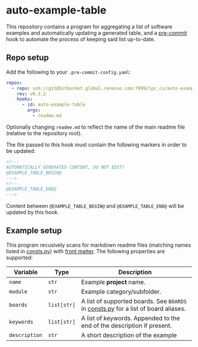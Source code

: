 # auto-example-table

This repository contains a program for aggregating a list of software examples
and automatically updating a generated table, and a [pre-commit][precommit]
hook to automate the process of keeping said list up-to-date.

[precommit]: https://pre-commit.com

## Repo setup

Add the following to your `.pre-commit-config.yaml`:

```yaml
repos:
  - repo: ssh://git@bitbucket.global.renesas.com:7999/lpc_cs/auto-example-table.git
    rev: v0.3.2
    hooks:
      - id: auto-example-table
        args:
          - readme.md
```

Optionally changing `readme.md` to reflect the name of the main readme file
(relative to the repository root).

The file passed to this hook must contain the following markers in order to be
updated:

```html
<!---
AUTOMATICALLY GENERATED CONTENT, DO NOT EDIT!
@EXAMPLE_TABLE_BEGIN@
--->
<!---
@EXAMPLE_TABLE_END@
--->
```

Content between `@EXAMPLE_TABLE_BEGIN@` and `@EXAMPLE_TABLE_END@` will be
updated by this hook.

## Example setup

This program recusively scans for markdown readme files (matching names listed
in [consts.py][consts]) with [front matter][frontmatter].
The following properties are supported:

|Variable|Type|Description|
|-|-|-|
|`name`|`str`|Example **project** name.|
|`module`|`str`|Example category/subfolder.|
|`boards`|`list[str]`|A list of supported boards. See `BOARDS` in [consts.py][consts] for a list of board aliases.|
|`keywords`|`list[str]`|A list of keywords. Appended to the end of the description if present.|
|`description`|`str`|A short description of the example|

[frontmatter]: https://jekyllrb.com/docs/front-matter
[consts]: auto_example_table/consts.py

